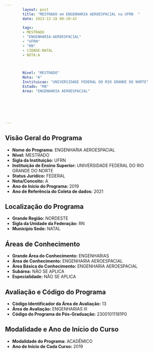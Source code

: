 ```yaml
---
        layout: post
        title: "MESTRADO em ENGENHARIA AEROESPACIAL na UFRN  "
        date: 2023-12-18 00:10:42
     
        tags:
        - MESTRADO
        - "ENGENHARIA-AEROESPACIAL"
        - "UFRN"
        - "RN"
        - CIDADE:NATAL
        - NOTA:A
        
       

        Nivel: "MESTRADO"
        Nota: "A"
        Instituicao: "UNIVERSIDADE FEDERAL DO RIO GRANDE DO NORTE"
        Estado: "RN"
        Area: "ENGENHARIA AEROESPACIAL"
        
        
        
        
        
        
---
```

## Visão Geral do Programa
- **Nome do Programa:** ENGENHARIA AEROESPACIAL
- **Nível:** MESTRADO
- **Sigla da Instituição:** UFRN
- **Instituição de Ensino Superior:** UNIVERSIDADE FEDERAL DO RIO GRANDE DO NORTE
- **Status Jurídico:** FEDERAL
- **Nota/Conceito:** A
- **Ano de Início do Programa:** 2019
- **Ano de Referência do Coleta de dados:** 2021

## Localização do Programa
- **Grande Região:** NORDESTE
- **Sigla da Unidade da Federação:** RN
- **Município Sede:** NATAL

## Áreas de Conhecimento
- **Grande Área do Conhecimento:** ENGENHARIAS
- **Área de Conhecimento:** ENGENHARIA AEROESPACIAL
- **Área Básica do Conhecimento:** ENGENHARIA AEROESPACIAL
- **Subárea:** NÃO SE APLICA
- **Especialidade:** NÃO SE APLICA

## Avaliação e Código do Programa
- **Código Identificador da Área de Avaliação:** 13
- **Área de Avaliação:** ENGENHARIAS III
- **Código do Programa de Pós-Graduação:** 23001011181P0


## Modalidade e Ano de Início do Curso
- **Modalidade do Programa:** ACADÊMICO
- **Ano de Início de Cada Curso:** 2019
